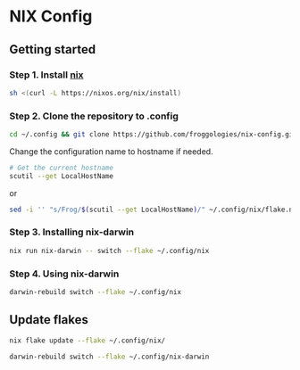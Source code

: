 # NIX Config

## Getting started

### Step 1. Install [nix](https://nixos.org/)

```sh
sh <(curl -L https://nixos.org/nix/install)
```

### Step 2. Clone the repository to .config

```sh
cd ~/.config && git clone https://github.com/froggologies/nix-config.git nix
```

Change the configuration name to hostname if needed.

```sh
# Get the current hostname
scutil --get LocalHostName
```

or

```sh
sed -i '' "s/Frog/$(scutil --get LocalHostName)/" ~/.config/nix/flake.nix
```

### Step 3. Installing nix-darwin

```sh
nix run nix-darwin -- switch --flake ~/.config/nix
```

### Step 4. Using nix-darwin

```sh
darwin-rebuild switch --flake ~/.config/nix
```

## Update flakes

```sh
nix flake update --flake ~/.config/nix/
```

```sh
darwin-rebuild switch --flake ~/.config/nix-darwin
```
